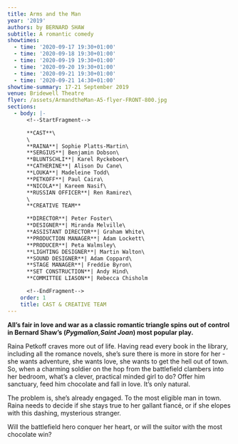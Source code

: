 ```yaml
---
title: Arms and the Man
year: '2019'
authors: by BERNARD SHAW
subtitle: A romantic comedy
showtimes:
  - time: '2020-09-17 19:30+01:00'
  - time: '2020-09-18 19:30+01:00'
  - time: '2020-09-19 19:30+01:00'
  - time: '2020-09-20 19:30+01:00'
  - time: '2020-09-21 19:30+01:00'
  - time: '2020-09-21 14:30+01:00'
showtime-summary: 17-21 September 2019
venue: Bridewell Theatre
flyer: /assets/ArmandtheMan-A5-flyer-FRONT-800.jpg
sections:
  - body: |-
      <!--StartFragment-->

      **CAST**\
      \
      **RAINA**| Sophie Platts-Martin\
      **SERGIUS**| Benjamin Dobson\
      **BLUNTSCHLI**| Karel Ryckeboer\
      **CATHERINE**| Alison Du Cane\
      **LOUKA**| Madeleine Todd\
      **PETKOFF**| Paul Caira\
      **NICOLA**| Kareem Nasif\
      **RUSSIAN OFFICER**| Ren Ramirez\
      \
      **CREATIVE TEAM**

      **DIRECTOR**| Peter Foster\
      **DESIGNER**| Miranda Melville\
      **ASSISTANT DIRECTOR**| Graham White\
      **PRODUCTION MANAGER**| Adam Lockett\
      **PRODUCER**| Peta Walmsley\
      **LIGHTING DESIGNER**| Martin Walton\
      **SOUND DESIGNER**| Adam Coppard\
      **STAGE MANAGER**| Freddie Byron\
      **SET CONSTRUCTION**| Andy Hind\
      **COMMITTEE LIASON**| Rebecca Chisholm

      <!--EndFragment-->
    order: 1
    title: CAST & CREATIVE TEAM
---
```

<!--StartFragment-->

**All’s fair in love and war as a classic romantic triangle spins out of control in Bernard Shaw’s (*Pygmalion,Saint Joan*) most popular play.**

Raina Petkoff craves more out of life. Having read every book in the library, including all the romance novels, she’s sure there is more in store for her - she wants adventure, she wants love, she wants to get the hell out of town. So, when a charming soldier on the hop from the battlefield clambers into her bedroom, what’s a clever, practical minded girl to do? Offer him\
sanctuary, feed him chocolate and fall in love. It’s only natural.

The problem is, she’s already engaged. To the most eligible man in town. Raina needs to decide if she stays true to her gallant fiancé, or if she elopes with this dashing, mysterious stranger.

Will the battlefield hero conquer her heart, or will the suitor with the most chocolate win?

<!--EndFragment-->
